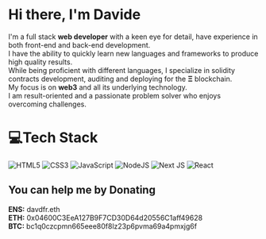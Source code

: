 # Hi there, I'm Davide
I'm a full stack **web developer** with a keen eye for detail, have experience in both front-end and back-end development. \
I have the ability to quickly learn new languages and frameworks to produce high quality results. \
While being proficient with different languages, I specialize in solidity contracts development, auditing and deploying for the **Ξ** blockchain. \
My focus is on **web3** and all its underlying technology. \
I am result-oriented and a passionate problem solver who enjoys overcoming challenges.
# 💻Tech Stack
![HTML5](https://img.shields.io/badge/html5-%23E34F26.svg?style=for-the-badge&logo=html5&logoColor=white) ![CSS3](https://img.shields.io/badge/css3-%231572B6.svg?style=for-the-badge&logo=css3&logoColor=white) ![JavaScript](https://img.shields.io/badge/javascript-%23323330.svg?style=for-the-badge&logo=javascript&logoColor=%23F7DF1E) ![NodeJS](https://img.shields.io/badge/node.js-6DA55F?style=for-the-badge&logo=node.js&logoColor=white) ![Next JS](https://img.shields.io/badge/Next-black?style=for-the-badge&logo=next.js&logoColor=white) ![React](https://img.shields.io/badge/react-%2320232a.svg?style=for-the-badge&logo=react&logoColor=%2361DAFB)

## You can help me by Donating
**ENS:** davdfr.eth \
**ETH:** 0x04600C3EeA127B9F7CD30D64d20556C1aff49628 \
**BTC:** bc1q0czcpmn665eee80f8lz23p6pvma69a4pmxjg6f
